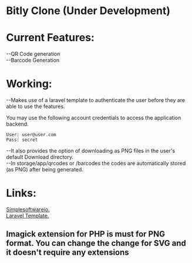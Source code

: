 # Bitly Clone (Under Development)

# Current Features:
--QR Code generation<br>
--Barcode Generation

# Working:
--Makes use of a laravel template to authenticate the user before they are able to use the features.<br>

You may use the following account credentials to access the application backend.
```
User: user@user.com
Pass: secret
```
--It also provides the option of downloading as PNG files in the user's default Download directory.<br>
--In storage/app/qrcodes or /barcodes the codes are automatically stored (as PNG) after being generated.
 
# Links:
[Simplesoftwareio.](http://www.simplesoftware.io/#/docs/simple-qrcode) <br>
[Laravel Template.](http://www.github.com/nasirkhan/laravel-starter)

<h2>Imagick extension for PHP is must for PNG format. You can change the change for SVG and it doesn't require any extensions</h2><br>
